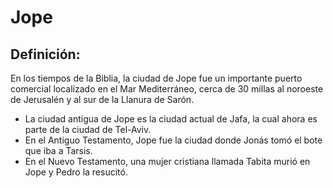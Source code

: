 # Jope

## Definición: 

En los tiempos de la Biblia, la ciudad de Jope fue un importante puerto comercial localizado en el Mar Mediterráneo, cerca de 30 millas al noroeste de Jerusalén y al sur de la Llanura de Sarón.

* La ciudad antigua de Jope es la ciudad actual de Jafa, la cual ahora es parte de la ciudad de Tel-Aviv.
* En el Antiguo Testamento, Jope fue la ciudad donde Jonás tomó el bote que iba a Tarsis.
* En el Nuevo Testamento, una mujer cristiana llamada Tabita murió en Jope y Pedro la resucitó.

